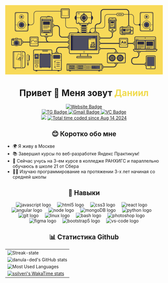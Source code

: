 <div align="center">
  <img src="./assets/JS-Banner.gif" alt="JS_Banner" width="600">
  <h1>Привет 👋 Меня зовут <span style="color:#f0db4f">Даниил</span></h1>
</div>

<div align="center">
    <!-- Website Badge -->
  <a href="http://danula-ded.github.io/portfolio_resume/" target="_blank">
    <img src="https://img.shields.io/badge/-Portfolio-232028?style=flat&logo=Google-Chrome&logoColor=white&link=http://danula-ded.github.io/portfolio_resume/" height="40" alt="Website Badge"  />
</div>
<div align="center">
    <!-- TG Badge -->
  <a href="https://t.me/ssilveri" target="_blank">
    <img src="https://img.shields.io/badge/-Телеграм-2CA5E0?style=flat&logo=telegram&logoColor=white" height="25" alt="TG Badge"  />
</a>
  </a>
    <!-- Gmail Badge -->
  <a href="mailto:stupishin1597@yandex.ru" target="_blank">
    <img src="https://img.shields.io/badge/-Почта-c14438?style=flat&logo=Gmail&logoColor=white&link=mailto:stupishin1597@yandex.ru" height="25" alt="Gmail Badge"  />
  </a>
    <!-- VC Badge -->
  <a href="https://vk.com/ssilveria" target="_blank">
    <img src="https://img.shields.io/badge/-Вконтакте-0077ff?style=flat&logo=vk&logoColor=white" height="25" alt="VC Badge"  />
  </a>
</div>

<div align="center">
  <img src="https://visitor-badge.laobi.icu/badge?page_id=danula-ded.danula-ded&"  />
  <a href="https://wakatime.com/@8f3bbcf7-42eb-4b22-8b47-0718bfec47b9"><img src="https://wakatime.com/badge/user/8f3bbcf7-42eb-4b22-8b47-0718bfec47b9.svg" alt="Total time coded since Aug 14 2024" /></a>
  
  ## 😊 Коротко обо мне
</div>

- 🌍 Я живу в Москве
- 📚 Завершил курсы по веб-разработке Яндекс Практикум!
- 🧠 Сейчас учусь на 3-ем курсе в колледже РАНХИГС и параллельно обучаюсь в школе 21 от Сбера 
- 👨‍💻 Изучаю программирование на протяжении 3-х лет начиная со средней школы


<div align="center">

  <h2 slyle="">🧐 Навыки</h2>
  <img src="https://skillicons.dev/icons?i=js" height="40" alt="javascript logo"  />
  <img width="12" />
  <img src="https://skillicons.dev/icons?i=html" height="40" alt="html5 logo"  />
  <img width="12" />
  <img src="https://skillicons.dev/icons?i=css" height="40" alt="css3 logo"  />
  <img width="12" />
  <img src="https://skillicons.dev/icons?i=react" height="40" alt="react logo"  />
  <img width="12" />
  <img src="https://skillicons.dev/icons?i=angular" height="40" alt="angular logo"  />
  <img width="12" />
  <img src="https://skillicons.dev/icons?i=nodejs" height="40" alt="node logo"  />
  <img width="12" />
  <img src="https://skillicons.dev/icons?i=mongo" height="40" alt="mongoDB logo"  />
  <img width="12" />
  <img src="https://skillicons.dev/icons?i=py" height="40" alt="python logo"  />
  <img width="12" />
  <img src="https://skillicons.dev/icons?i=git" height="40" alt="git logo"  />
  <img width="12" />
  <img src="https://skillicons.dev/icons?i=linux" height="40" alt="linux logo"  />
  <img width="12" />
  <img src="https://skillicons.dev/icons?i=bash" height="40" alt="bash logo"  />
  <img width="12" />
  <img src="https://skillicons.dev/icons?i=ps" height="40" alt="photoshop logo"  />
  <img width="12" />
  <img src="https://skillicons.dev/icons?i=figma" height="40" alt="figma logo"  />
  <img width="12" />
  <img src="https://skillicons.dev/icons?i=bootstrap" height="40" alt="bootstrap5 logo"  />
  <img width="12" />
  <img src="https://skillicons.dev/icons?i=vscode" height="40" alt="vs-code logo"  />
</div>

<div align="center">

  <h2>📊 Статистика Github</h2>

  <table>
    <tr>
      <td>
        <img src="https://github-readme-streak-stats.herokuapp.com/?user=danula-ded&stroke=5167F0&background=transparent&ring=facc15&fire=facc15&currStreakNum=5167F0&currStreakLabel=facc15&sideNums=51F08C&sideLabels=51F08C&dates=51F08C&hide_border=true" width="500" alt="Streak-state" />
      </td>
    </tr>
    <tr>
      <td>
        <img src="https://github-readme-stats.vercel.app/api?username=danula-ded&show_icons=true&hide=contribs&count_private=true&title_color=facc15&text_color=5167F0&icon_color=3382ed&hide_border=true&show_icons=true&theme=transparent" width="500" alt="danula-ded's GitHub stats" />
      </td>
    </tr>
    <tr>
      <td>
        <img src="https://github-readme-stats.vercel.app/api/top-langs?username=danula-ded&locale=en&hide_title=false&layout=compact&card_width=320&langs_count=5&title_color=facc15&text_color=51F08C&icon_color=3382ed&hide_border=true&theme=transparent" width="500" alt="Most Used Languages" />
      </td>
    </tr>
    <tr>
      <td>
        <a href="https://wakatime.com/@ssilveri" target="_blank">
          <img src="https://github-readme-stats.vercel.app/api/wakatime?username=ssilveri&layout=compact&title_color=facc15&text_color=5167F0&icon_color=3382ed&hide_border=true&theme=transparent&range=all_time" width="500" alt="ssilveri's WakaTime stats" />
        </a>
      </td>
    </tr>
  </table>

</div>


<!-- TODO: это счетчик используемых языков програмирования только в вертикальном варианте
<img align="center"  src="https://github-readme-stats.vercel.app/api/top-langs/?username=danula-ded&langs_count=10&title_color=facc15&text_color=51F08C&icon_color=3382ed&hide_border=true&locale=en&custom_title=Top%20%Languages&theme=transparent" alt="Top Languages" /> -->

<!-- TODO: Это счетчик фолловеров, когда стану популярным надо будет активировать -->
<!-- <a href="https://www.github.com/danula-ded" target="_blank" rel="noreferrer"><img
src="https://img.shields.io/github/followers/danula-ded?logo=github&style=for-the-badge&color=0891b2&labelColor=27272a" /></a> -->
